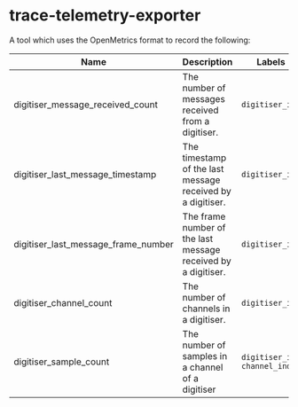 # trace-telemetry-exporter

A tool which uses the OpenMetrics format to record the following:

| Name                                | Description                                                   | Labels                         |
|-------------------------------------|---------------------------------------------------------------|--------------------------------|
| digitiser_message_received_count    | The number of messages received from a digitiser.               | `digitiser_id`                 |
| digitiser_last_message_timestamp    | The timestamp of the last message received by a digitiser.    | `digitiser_id`                 |
| digitiser_last_message_frame_number | The frame number of the last message received by a digitiser. | `digitiser_id`                 |
| digitiser_channel_count             | The number of channels in a digitiser.                        | `digitiser_id`                 |
| digitiser_sample_count              | The number of samples in a channel of a digitiser             | `digitiser_id` `channel_index` |
